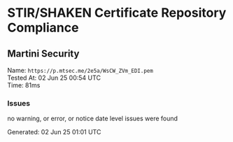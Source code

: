 # STIR/SHAKEN Certificate Repository Compliance

## Martini Security

Name: `https://p.mtsec.me/2e5a/WsCW_ZVm_EDI.pem`\
Tested At: 02 Jun 25 00:54 UTC\
Time: 81ms

### Issues

no warning, or error, or notice date level issues were found

Generated: 02 Jun 25 01:01 UTC